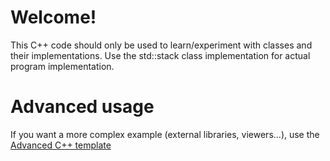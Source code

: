 # Welcome!

This C++ code should only be used to learn/experiment with classes and their implementations. Use the std::stack class implementation for actual program implementation.

# Advanced usage

If you want a more complex example (external libraries, viewers...), use the [Advanced C++ template](https://tech.io/select-repo/598)
